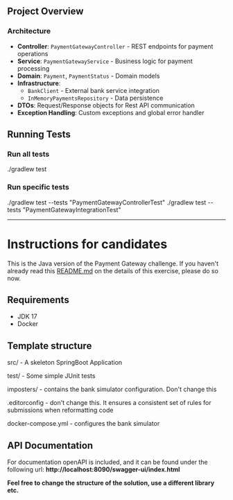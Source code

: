 
## Project Overview

### Architecture
- **Controller**: `PaymentGatewayController` - REST endpoints for payment operations
- **Service**: `PaymentGatewayService` - Business logic for payment processing
- **Domain**: `Payment`, `PaymentStatus` - Domain models
- **Infrastructure**:
  - `BankClient` - External bank service integration
  - `InMemoryPaymentsRepository` - Data persistence
- **DTOs**: Request/Response objects for Rest API communication
- **Exception Handling**: Custom exceptions and global error handler

## Running Tests
### Run all tests
./gradlew test

### Run specific tests
./gradlew test --tests "PaymentGatewayControllerTest"
./gradlew test --tests "PaymentGatewayIntegrationTest"

-----------
# Instructions for candidates

This is the Java version of the Payment Gateway challenge. If you haven't already read this [README.md](https://github.com/cko-recruitment/) on the details of this exercise, please do so now.

## Requirements
- JDK 17
- Docker

## Template structure

src/ - A skeleton SpringBoot Application

test/ - Some simple JUnit tests

imposters/ - contains the bank simulator configuration. Don't change this

.editorconfig - don't change this. It ensures a consistent set of rules for submissions when reformatting code

docker-compose.yml - configures the bank simulator


## API Documentation
For documentation openAPI is included, and it can be found under the following url: **http://localhost:8090/swagger-ui/index.html**

**Feel free to change the structure of the solution, use a different library etc.**